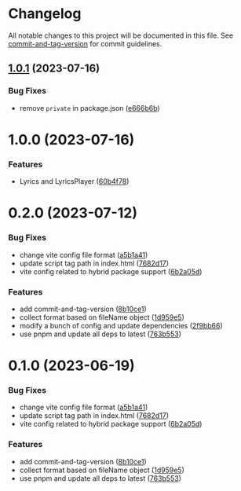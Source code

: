 # Changelog

All notable changes to this project will be documented in this file. See [commit-and-tag-version](https://github.com/absolute-version/commit-and-tag-version) for commit guidelines.

## [1.0.1](https://github.com/Clarkkkk/lyrics-player/compare/v1.0.0...v1.0.1) (2023-07-16)


### Bug Fixes

* remove `private` in package.json ([e666b6b](https://github.com/Clarkkkk/lyrics-player/commit/e666b6bbcf75aa9b0944ef77f2b83c2cae584be3))



# 1.0.0 (2023-07-16)


### Features

* Lyrics and LyricsPlayer ([60b4f78](https://github.com/Clarkkkk/lyrics-player/commit/60b4f780faaa4acf90c7c6af3836ef12d60af7b3))



# 0.2.0 (2023-07-12)


### Bug Fixes

* change vite config file format ([a5b1a41](https://github.com/Clarkkkk/vite-vanilla-ts-lib-starter/commit/a5b1a418170290b531f633779b5efc54e7815299))
* update script tag path in index.html ([7682d17](https://github.com/Clarkkkk/vite-vanilla-ts-lib-starter/commit/7682d1724e412c11e3b4bdd177a237f019c90817))
* vite config related to hybrid package support ([6b2a05d](https://github.com/Clarkkkk/vite-vanilla-ts-lib-starter/commit/6b2a05d1f3241804edcbc6c90369852e144ff679))


### Features

* add commit-and-tag-version ([8b10ce1](https://github.com/Clarkkkk/vite-vanilla-ts-lib-starter/commit/8b10ce1ca35259b53909d4313fea79bd70bd7a21))
* collect format based on fileName object ([1d959e5](https://github.com/Clarkkkk/vite-vanilla-ts-lib-starter/commit/1d959e527f6877ce78a91ccba07437c50007a4f9))
* modify a bunch of config and update dependencies ([2f9bb66](https://github.com/Clarkkkk/vite-vanilla-ts-lib-starter/commit/2f9bb662d9ba0d80154bd8b852c9a2155b6ffd4d))
* use pnpm and update all deps to latest ([763b553](https://github.com/Clarkkkk/vite-vanilla-ts-lib-starter/commit/763b5531dd3bb8d636f8bc087b6fc150b0af08e5))



# 0.1.0 (2023-06-19)


### Bug Fixes

* change vite config file format ([a5b1a41](https://github.com/Clarkkkk/vite-vanilla-ts-lib-starter/commit/a5b1a418170290b531f633779b5efc54e7815299))
* update script tag path in index.html ([7682d17](https://github.com/Clarkkkk/vite-vanilla-ts-lib-starter/commit/7682d1724e412c11e3b4bdd177a237f019c90817))
* vite config related to hybrid package support ([6b2a05d](https://github.com/Clarkkkk/vite-vanilla-ts-lib-starter/commit/6b2a05d1f3241804edcbc6c90369852e144ff679))


### Features

* add commit-and-tag-version ([8b10ce1](https://github.com/Clarkkkk/vite-vanilla-ts-lib-starter/commit/8b10ce1ca35259b53909d4313fea79bd70bd7a21))
* collect format based on fileName object ([1d959e5](https://github.com/Clarkkkk/vite-vanilla-ts-lib-starter/commit/1d959e527f6877ce78a91ccba07437c50007a4f9))
* use pnpm and update all deps to latest ([763b553](https://github.com/Clarkkkk/vite-vanilla-ts-lib-starter/commit/763b5531dd3bb8d636f8bc087b6fc150b0af08e5))
